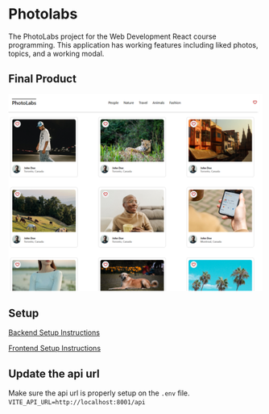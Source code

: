 # Photolabs

The PhotoLabs project for the Web Development React course programming. This application has working features including liked photos, topics, and a working modal.

## Final Product
!["screenshot of URLs page"](docs/example.png)


## Setup

[Backend Setup Instructions](/backend/)

[Frontend Setup Instructions](/frontend/)

## Update the api url

Make sure the api url is properly setup on the `.env` file.
`VITE_API_URL=http://localhost:8001/api`